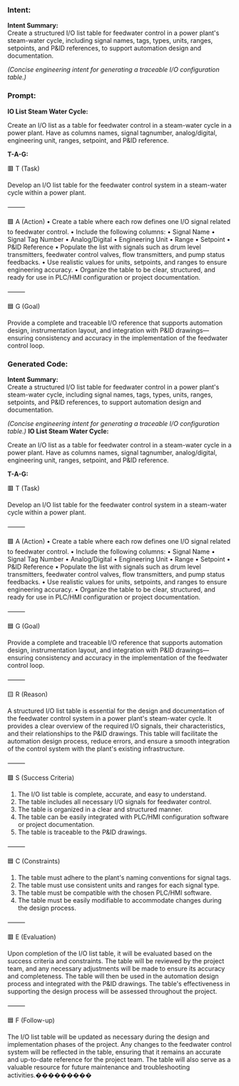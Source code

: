 ### Intent:
**Intent Summary:**  
Create a structured I/O list table for feedwater control in a power plant's steam-water cycle, including signal names, tags, types, units, ranges, setpoints, and P&ID references, to support automation design and documentation.  

*(Concise engineering intent for generating a traceable I/O configuration table.)*

### Prompt:
**IO List Steam Water Cycle:**

Create an I/O list as a table for feedwater control in a steam-water cycle in a power plant. Have as columns names, signal tagnumber, analog/digital, engineering unit, ranges, setpoint, and P&ID reference.

**T-A-G:**

🟥 T (Task)

Develop an I/O list table for the feedwater control system in a steam-water cycle within a power plant.

⸻

🟩 A (Action)
	•	Create a table where each row defines one I/O signal related to feedwater control.
	•	Include the following columns:
	•	Signal Name
	•	Signal Tag Number
	•	Analog/Digital
	•	Engineering Unit
	•	Range
	•	Setpoint
	•	P&ID Reference
	•	Populate the list with signals such as drum level transmitters, feedwater control valves, flow transmitters, and pump status feedbacks.
	•	Use realistic values for units, setpoints, and ranges to ensure engineering accuracy.
	•	Organize the table to be clear, structured, and ready for use in PLC/HMI configuration or project documentation.

⸻

🟦 G (Goal)

Provide a complete and traceable I/O reference that supports automation design, instrumentation layout, and integration with P&ID drawings—ensuring consistency and accuracy in the implementation of the feedwater control loop.

### Generated Code:
**Intent Summary:**  
Create a structured I/O list table for feedwater control in a power plant's steam-water cycle, including signal names, tags, types, units, ranges, setpoints, and P&ID references, to support automation design and documentation.  

*(Concise engineering intent for generating a traceable I/O configuration table.)*
**IO List Steam Water Cycle:**

Create an I/O list as a table for feedwater control in a steam-water cycle in a power plant. Have as columns names, signal tagnumber, analog/digital, engineering unit, ranges, setpoint, and P&ID reference.

**T-A-G:**

🟥 T (Task)

Develop an I/O list table for the feedwater control system in a steam-water cycle within a power plant.

⸻

🟩 A (Action)
	•	Create a table where each row defines one I/O signal related to feedwater control.
	•	Include the following columns:
	•	Signal Name
	•	Signal Tag Number
	•	Analog/Digital
	•	Engineering Unit
	•	Range
	•	Setpoint
	•	P&ID Reference
	•	Populate the list with signals such as drum level transmitters, feedwater control valves, flow transmitters, and pump status feedbacks.
	•	Use realistic values for units, setpoints, and ranges to ensure engineering accuracy.
	•	Organize the table to be clear, structured, and ready for use in PLC/HMI configuration or project documentation.

⸻

🟦 G (Goal)

Provide a complete and traceable I/O reference that supports automation design, instrumentation layout, and integration with P&ID drawings—ensuring consistency and accuracy in the implementation of the feedwater control loop.

⸻

🟨 R (Reason)

A structured I/O list table is essential for the design and documentation of the feedwater control system in a power plant's steam-water cycle. It provides a clear overview of the required I/O signals, their characteristics, and their relationships to the P&ID drawings. This table will facilitate the automation design process, reduce errors, and ensure a smooth integration of the control system with the plant's existing infrastructure.

⸻

🟩 S (Success Criteria)

1.	The I/O list table is complete, accurate, and easy to understand.
2.	The table includes all necessary I/O signals for feedwater control.
3.	The table is organized in a clear and structured manner.
4.	The table can be easily integrated with PLC/HMI configuration software or project documentation.
5.	The table is traceable to the P&ID drawings.

⸻

🟦 C (Constraints)

1.	The table must adhere to the plant's naming conventions for signal tags.
2.	The table must use consistent units and ranges for each signal type.
3.	The table must be compatible with the chosen PLC/HMI software.
4.	The table must be easily modifiable to accommodate changes during the design process.

⸻

🟥 E (Evaluation)

Upon completion of the I/O list table, it will be evaluated based on the success criteria and constraints. The table will be reviewed by the project team, and any necessary adjustments will be made to ensure its accuracy and completeness. The table will then be used in the automation design process and integrated with the P&ID drawings. The table's effectiveness in supporting the design process will be assessed throughout the project.

⸻

🟦 F (Follow-up)

The I/O list table will be updated as necessary during the design and implementation phases of the project. Any changes to the feedwater control system will be reflected in the table, ensuring that it remains an accurate and up-to-date reference for the project team. The table will also serve as a valuable resource for future maintenance and troubleshooting activities.���������
